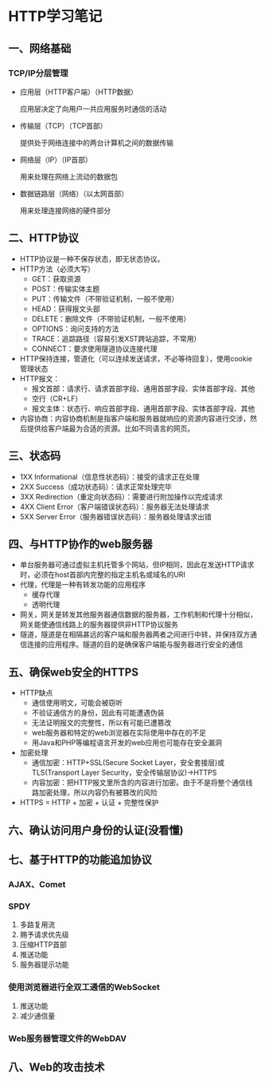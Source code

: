 # HTTP学习笔记

## 一、网络基础

### TCP/IP分层管理

- 应用层（HTTP客户端）（HTTP数据）
  
    应用层决定了向用户一共应用服务时通信的活动

- 传输层（TCP）（TCP首部）

    提供处于网络连接中的两台计算机之间的数据传输

- 网络层（IP）（IP首部）

    用来处理在网络上流动的数据包

- 数据链路层（网络）（以太网首部）

    用来处理连接网络的硬件部分

## 二、HTTP协议

- HTTP协议是一种不保存状态，即无状态协议。
- HTTP方法（必须大写）
  - GET：获取资源
  - POST：传输实体主题
  - PUT：传输文件（不带验证机制，一般不使用）
  - HEAD：获得报文头部
  - DELETE：删除文件（不带验证机制，一般不使用）
  - OPTIONS：询问支持的方法
  - TRACE：追踪路径（容易引发XST跨站追踪，不常用）
  - CONNECT：要求使用隧道协议连接代理
- HTTP保持连接，管道化（可以连续发送请求，不必等待回复），使用cookie管理状态
- HTTP报文：
  - 报文首部：请求行、请求首部字段、通用首部字段、实体首部字段、其他
  - 空行（CR+LF）
  - 报文主体：状态行、响应首部字段、通用首部字段、实体首部字段、其他
- 内容协商：内容协商机制是指客户端和服务器就响应的资源内容进行交涉，然后提供给客户端最为合适的资源。比如不同语言的网页。

## 三、状态码

- 1XX Informational（信息性状态码）：接受的请求正在处理
- 2XX Success（成功状态码）：请求正常处理完毕
- 3XX Redirection（重定向状态码）：需要进行附加操作以完成请求
- 4XX Client Error（客户端错误状态码）：服务器无法处理请求
- 5XX Server Error（服务器错误状态码）：服务器处理请求出错

## 四、与HTTP协作的web服务器

- 单台服务器可通过虚拟主机托管多个网站，但IP相同，因此在发送HTTP请求时，必须在host首部内完整的指定主机名或域名的URI
- 代理，代理是一种有转发功能的应用程序
  - 缓存代理
  - 透明代理
- 网关，网关是转发其他服务器通信数据的服务器，工作机制和代理十分相似，网关能使通信线路上的服务器提供非HTTP协议服务
- 隧道，隧道是在相隔甚远的客户端和服务器两者之间进行中转，并保持双方通信连接的应用程序。隧道的目的是确保客户端能与服务器进行安全的通信

## 五、确保web安全的HTTPS

- HTTP缺点
  - 通信使用明文，可能会被窃听
  - 不验证通信方的身份，因此有可能遭遇伪装
  - 无法证明报文的完整性，所以有可能已遭篡改
  - web服务器和特定的web浏览器在实际使用中存在的不足
  - 用Java和PHP等编程语言开发的web应用也可能存在安全漏洞
- 加密处理
  - 通信加密：HTTP+SSL(Secure Socket Layer，安全套接层)或TLS(Transport Layer Security，安全传输层协议)->HTTPS
  - 内容加密：把HTTP报文里所含的内容进行加密。由于不是将整个通信线路加密处理，所以内容仍有被篡改的风险
- HTTPS = HTTP + 加密 + 认证 + 完整性保护

## 六、确认访问用户身份的认证(没看懂)

## 七、基于HTTP的功能追加协议

### AJAX、Comet

### SPDY

1. 多路复用流
2. 赐予请求优先级
3. 压缩HTTP首部
4. 推送功能
5. 服务器提示功能

### 使用浏览器进行全双工通信的WebSocket

1. 推送功能
2. 减少通信量

### Web服务器管理文件的WebDAV

## 八、Web的攻击技术
